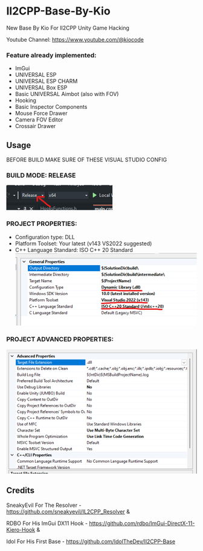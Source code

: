 # Il2CPP-Base-By-Kio

New Base By Kio For Il2CPP Unity Game Hacking

Youtube Channel: https://www.youtube.com/@kiocode

### Feature already implemented:
- ImGui
- UNIVERSAL ESP
- UNIVERSAL ESP CHARM
- UNIVERSAL Box ESP
- Basic UNIVERSAL Aimbot (also with FOV)
- Hooking
- Basic Inspector Components
- Mouse Force Drawer
- Camera FOV Editor
- Crossair Drawer

## Usage

BEFORE BUILD MAKE SURE OF THESE VISUAL STUDIO CONFIG

### BUILD MODE: RELEASE
![screenshot1](images/image.png)

### PROJECT PROPERTIES: 
- Configuration type: DLL
- Platform Toolset: Your latest (v143 VS2022 suggested)
- C++ Language Standard: ISO C++ 20 Standard
![screenshot2](images/image1.png)

### PROJECT ADVANCED PROPERTIES:
![screenshot3](images/image2.png)

## Credits
SneakyEvil For The Resolver - https://github.com/sneakyevil/IL2CPP_Resolver &

RDBO For His ImGui DX11 Hook - https://github.com/rdbo/ImGui-DirectX-11-Kiero-Hook &

Idol For His First Base - https://github.com/IdolTheDev/Il2CPP-Base
